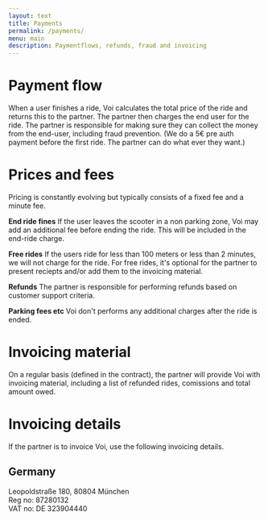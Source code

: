 ```yaml
---
layout: text
title: Payments
permalink: /payments/
menu: main
description: Paymentflows, refunds, fraud and invoicing
---
```


# Payment flow
When a user finishes a ride, Voi calculates the total price of the ride and returns this to the partner. The partner then charges the end user for the ride. The partner is responsible for making sure they can collect the money from the end-user, including fraud prevention. (We do a 5€ pre auth payment before the first ride. The partner can do what ever they want.)

# Prices and fees
Pricing is constantly evolving but typically consists of a fixed fee and a minute fee.

__End ride fines__ If the user leaves the scooter in a non parking zone, Voi may add an additional fee before ending the ride. This will be included in the end-ride charge.

__Free rides__ If the users ride for less than 100 meters or less than 2 minutes, we will not charge for the ride. For free rides, it's optional for the partner to present reciepts and/or add them to the invoicing material.

__Refunds__ The partner is responsible for performing refunds based on customer support criteria. 

__Parking fees etc__ Voi don't performs any additional charges after the ride is ended.


# Invoicing material
On a regular basis (defined in the contract), the partner will provide Voi with invoicing material, including a list of refunded rides, comissions  and total amount owed.

# Invoicing details
If the partner is to invoice Voi, use the following invoicing details.

## Germany
Leopoldstraße 180, 80804 München<br />
Reg no: 87280132<br />
VAT no: DE 323904440
